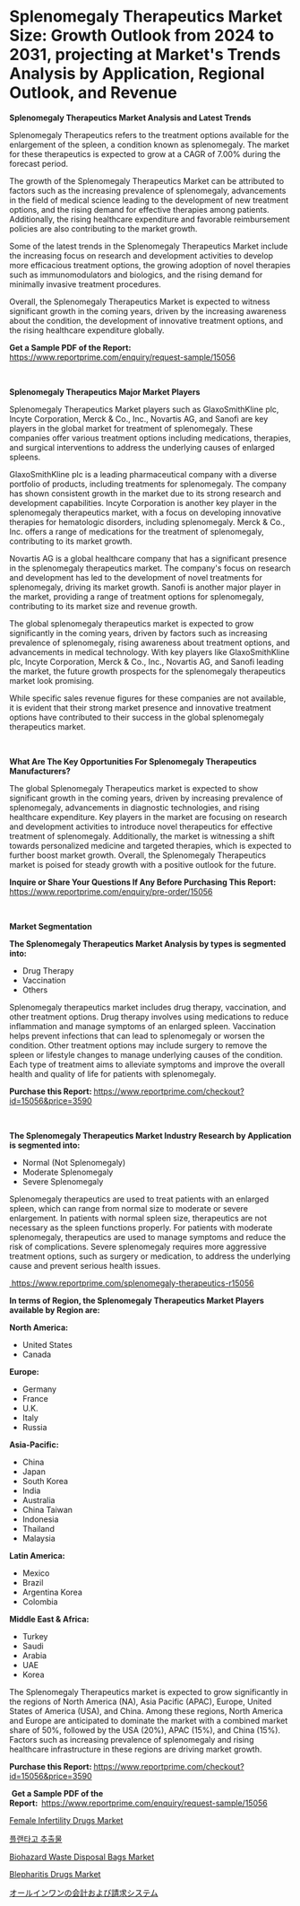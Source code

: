 <p><h1>Splenomegaly Therapeutics Market Size: Growth Outlook from 2024 to 2031, projecting at Market's Trends Analysis by Application, Regional Outlook, and Revenue</h1></p><p><strong>Splenomegaly Therapeutics Market Analysis and Latest Trends</strong></p>
<p><p>Splenomegaly Therapeutics refers to the treatment options available for the enlargement of the spleen, a condition known as splenomegaly. The market for these therapeutics is expected to grow at a CAGR of 7.00% during the forecast period. </p><p>The growth of the Splenomegaly Therapeutics Market can be attributed to factors such as the increasing prevalence of splenomegaly, advancements in the field of medical science leading to the development of new treatment options, and the rising demand for effective therapies among patients. Additionally, the rising healthcare expenditure and favorable reimbursement policies are also contributing to the market growth.</p><p>Some of the latest trends in the Splenomegaly Therapeutics Market include the increasing focus on research and development activities to develop more efficacious treatment options, the growing adoption of novel therapies such as immunomodulators and biologics, and the rising demand for minimally invasive treatment procedures.</p><p>Overall, the Splenomegaly Therapeutics Market is expected to witness significant growth in the coming years, driven by the increasing awareness about the condition, the development of innovative treatment options, and the rising healthcare expenditure globally.</p></p>
<p><strong>Get a Sample PDF of the Report:&nbsp;</strong> <a href="https://www.reportprime.com/enquiry/request-sample/15056">https://www.reportprime.com/enquiry/request-sample/15056</a></p>
<p>&nbsp;</p>
<p><strong>Splenomegaly Therapeutics Major Market Players</strong></p>
<p><p>Splenomegaly Therapeutics Market players such as GlaxoSmithKline plc, Incyte Corporation, Merck & Co., Inc., Novartis AG, and Sanofi are key players in the global market for treatment of splenomegaly. These companies offer various treatment options including medications, therapies, and surgical interventions to address the underlying causes of enlarged spleens.</p><p>GlaxoSmithKline plc is a leading pharmaceutical company with a diverse portfolio of products, including treatments for splenomegaly. The company has shown consistent growth in the market due to its strong research and development capabilities. Incyte Corporation is another key player in the splenomegaly therapeutics market, with a focus on developing innovative therapies for hematologic disorders, including splenomegaly. Merck & Co., Inc. offers a range of medications for the treatment of splenomegaly, contributing to its market growth.</p><p>Novartis AG is a global healthcare company that has a significant presence in the splenomegaly therapeutics market. The company's focus on research and development has led to the development of novel treatments for splenomegaly, driving its market growth. Sanofi is another major player in the market, providing a range of treatment options for splenomegaly, contributing to its market size and revenue growth.</p><p>The global splenomegaly therapeutics market is expected to grow significantly in the coming years, driven by factors such as increasing prevalence of splenomegaly, rising awareness about treatment options, and advancements in medical technology. With key players like GlaxoSmithKline plc, Incyte Corporation, Merck & Co., Inc., Novartis AG, and Sanofi leading the market, the future growth prospects for the splenomegaly therapeutics market look promising.</p><p>While specific sales revenue figures for these companies are not available, it is evident that their strong market presence and innovative treatment options have contributed to their success in the global splenomegaly therapeutics market.</p></p>
<p>&nbsp;</p>
<p><strong>What Are The Key Opportunities For Splenomegaly Therapeutics Manufacturers?</strong></p>
<p><p>The global Splenomegaly Therapeutics market is expected to show significant growth in the coming years, driven by increasing prevalence of splenomegaly, advancements in diagnostic technologies, and rising healthcare expenditure. Key players in the market are focusing on research and development activities to introduce novel therapeutics for effective treatment of splenomegaly. Additionally, the market is witnessing a shift towards personalized medicine and targeted therapies, which is expected to further boost market growth. Overall, the Splenomegaly Therapeutics market is poised for steady growth with a positive outlook for the future.</p></p>
<p><strong>Inquire or Share Your Questions If Any Before Purchasing This Report:</strong> <a href="https://www.reportprime.com/enquiry/pre-order/15056">https://www.reportprime.com/enquiry/pre-order/15056</a></p>
<p>&nbsp;</p>
<p><strong>Market Segmentation</strong></p>
<p><strong>The Splenomegaly Therapeutics Market Analysis by types is segmented into:</strong></p>
<p><ul><li>Drug Therapy</li><li>Vaccination</li><li>Others</li></ul></p>
<p><p>Splenomegaly therapeutics market includes drug therapy, vaccination, and other treatment options. Drug therapy involves using medications to reduce inflammation and manage symptoms of an enlarged spleen. Vaccination helps prevent infections that can lead to splenomegaly or worsen the condition. Other treatment options may include surgery to remove the spleen or lifestyle changes to manage underlying causes of the condition. Each type of treatment aims to alleviate symptoms and improve the overall health and quality of life for patients with splenomegaly.</p></p>
<p><strong>Purchase this Report:&nbsp;</strong><a href="https://www.reportprime.com/checkout?id=15056&price=3590">https://www.reportprime.com/checkout?id=15056&price=3590</a></p>
<p>&nbsp;</p>
<p><strong>The Splenomegaly Therapeutics Market Industry Research by Application is segmented into:</strong></p>
<p><ul><li>Normal (Not Splenomegaly)</li><li>Moderate Splenomegaly</li><li>Severe Splenomegaly</li></ul></p>
<p><p>Splenomegaly therapeutics are used to treat patients with an enlarged spleen, which can range from normal size to moderate or severe enlargement. In patients with normal spleen size, therapeutics are not necessary as the spleen functions properly. For patients with moderate splenomegaly, therapeutics are used to manage symptoms and reduce the risk of complications. Severe splenomegaly requires more aggressive treatment options, such as surgery or medication, to address the underlying cause and prevent serious health issues.</p></p>
<p><a href="https://www.reportprime.com/splenomegaly-therapeutics-r15056">&nbsp;https://www.reportprime.com/splenomegaly-therapeutics-r15056</a></p>
<p><strong>In terms of Region, the Splenomegaly Therapeutics Market Players available by Region are:</strong></p>
<p>
    <p> <strong> North America: </strong>
        <ul>
            <li>United States</li>
            <li>Canada</li>
        </ul>
        </p> 
    <p> <strong> Europe: </strong>
        <ul>
            <li>Germany</li>
            <li>France</li>
            <li>U.K.</li>
            <li>Italy</li>
            <li>Russia</li>
        </ul>
        </p> 
    <p> <strong> Asia-Pacific: </strong>
        <ul>
            <li>China</li>
            <li>Japan</li>
            <li>South Korea</li>
            <li>India</li>
            <li>Australia</li>
            <li>China Taiwan</li>
            <li>Indonesia</li>
            <li>Thailand</li>
            <li>Malaysia</li>
        </ul>
        </p> 
    <p> <strong> Latin America: </strong>
        <ul>
            <li>Mexico</li>
            <li>Brazil</li>
            <li>Argentina Korea</li>
            <li>Colombia</li>
        </ul>
        </p> 
    <p> <strong> Middle East & Africa: </strong>
        <ul>
            <li>Turkey</li>
            <li>Saudi</li>
            <li>Arabia</li>
            <li>UAE</li>
            <li>Korea</li>
        </ul>
    </p>
    </p>
<p><p>The Splenomegaly Therapeutics market is expected to grow significantly in the regions of North America (NA), Asia Pacific (APAC), Europe, United States of America (USA), and China. Among these regions, North America and Europe are anticipated to dominate the market with a combined market share of 50%, followed by the USA (20%), APAC (15%), and China (15%). Factors such as increasing prevalence of splenomegaly and rising healthcare infrastructure in these regions are driving market growth.</p></p>
<p><strong>Purchase this Report: </strong><a href="https://www.reportprime.com/checkout?id=15056&price=3590">https://www.reportprime.com/checkout?id=15056&price=3590</a></p>
<p>&nbsp;<strong>Get a Sample PDF of the Report:&nbsp;&nbsp;</strong><a href="https://www.reportprime.com/enquiry/request-sample/15056">https://www.reportprime.com/enquiry/request-sample/15056</a></p>
<p><strong></strong></p>
<p><p><a href="https://github.com/sonuprakash1/Market-Research-Report-List-2/blob/main/female-infertility-drugs-market.md">Female Infertility Drugs Market</a></p><p><a href="https://github.com/vsn7qpua81q/Market-Research-Report-List-2/blob/main/563268475812.md">플랜타고 추출물</a></p><p><a href="https://issuu.com/reportprime-2/docs/biohazard-waste-disposal-bags-market-size-2030.ppt">Biohazard Waste Disposal Bags Market</a></p><p><a href="https://github.com/Whitneyboyettebo9kiw7yr13/Market-Research-Report-List-2/blob/main/blepharitis-drugs-market.md">Blepharitis Drugs Market</a></p><p><a href="https://github.com/ReyesKohler20231/Market-Research-Report-List-1/blob/main/633613281353.md">オールインワンの会計および請求システム</a></p></p>